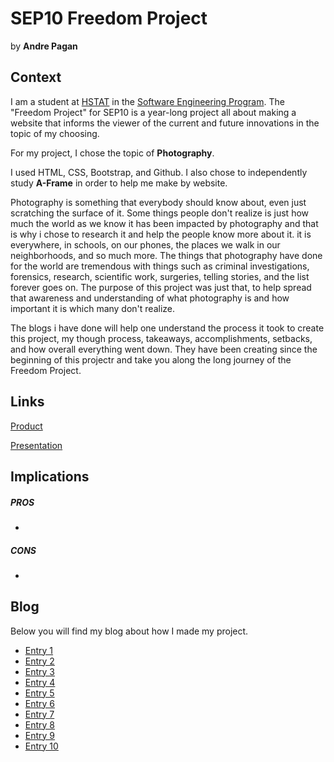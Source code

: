 # SEP10 Freedom Project
by **Andre Pagan**

## Context
I am a student at [HSTAT](https://www.hstat.org/) in the [Software Engineering Program](https://hstatsep.github.io/). The "Freedom Project" for SEP10 is a year-long project all about making a website that informs the viewer of the current and future innovations in the topic of my choosing.

For my project, I chose the topic of **Photography**. 

I used HTML, CSS, Bootstrap, and Github. I also chose to independently study **A-Frame** in order to help me make by website.

Photography is something that everybody should know about, even just scratching the surface of it.  Some things people don't realize is just how much the world as we know it has been impacted by photography and that is why i chose to research it and help the people know more about it.  it is everywhere, in schools, on our phones, the places we walk in our neighborhoods, and so much more.  The things that photography have done for the world are tremendous with things such as criminal investigations, forensics, research, scientific work, surgeries, telling stories, and the list forever goes on.  The purpose of this project was just that, to help spread that awareness and understanding of what photography is and how important it is which many don't realize.

The blogs i have done will help one understand the process it took to create this project, my though process, takeaways, accomplishments, setbacks, and how overall everything went down.  They have been creating since the beginning of this projectr and take you along the long journey of the Freedom Project.

## Links

[Product](https://andrep8376.github.io/sep10-freedom-project/startbootstrap-agency-gh-pages/)

[Presentation](https://docs.google.com/presentation/d/1jXE4YZlWyaa1-zrZfrmXtkYHyd8jZon5Mk9e6YoLdEI/edit#slide=id.p)

## Implications
##### PROS
* 
##### CONS
* 



## Blog
Below you will find my blog about how I made my project.

* [Entry 1](blog/entry01.md)
* [Entry 2](blog/entry02.md)
* [Entry 3](blog/entry03.md)
* [Entry 4](blog/entry04.md)
* [Entry 5](blog/entry05.md)
* [Entry 6](blog/entry06.md)
* [Entry 7](blog/entry07.md)
* [Entry 8](blog/entry08.md)
* [Entry 9](blog/entry09.md)
* [Entry 10](blog/entry10.md)
